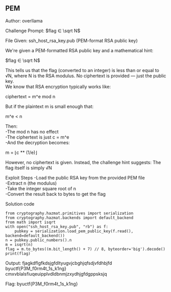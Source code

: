 ## PEM

Author: overllama

Challenge Prompt:
$flag ∈ \sqrt N$

File Given: ssh_host_rsa_key.pub (PEM-format RSA public key)

We're given a PEM-formatted RSA public key and a mathematical hint:

$flag ∈ \sqrt N$

This tells us that the flag (converted to an integer) is less than or equal to √N, where N is the RSA modulus. No ciphertext is provided — just the public key.  
We know that RSA encryption typically works like:  

ciphertext = m^e mod n

But if the plaintext m is small enough that:

m^e < n

Then:  
-The mod n has no effect  
-The ciphertext is just c = m^e  
-And the decryption becomes:  

m = ⌊c ** (1/e)⌋

However, no ciphertext is given. Instead, the challenge hint suggests: The flag itself is simply √N

Exploit Steps
-Load the public RSA key from the provided PEM file  
-Extract n (the modulus)  
-Take the integer square root of n  
-Convert the result back to bytes to get the flag  

Solution code
```
from cryptography.hazmat.primitives import serialization
from cryptography.hazmat.backends import default_backend
from math import isqrt
with open("ssh_host_rsa_key.pub", "rb") as f:
    pubkey = serialization.load_pem_public_key(f.read(), backend=default_backend())
n = pubkey.public_numbers().n
m = isqrt(n)
flag = m.to_bytes((m.bit_length() + 7) // 8, byteorder='big').decode()
print(flag)
```

Output:
fjagkdflgfkdsjgfdltyugvjcbghjqfsdjvfdhbjfd byuctf{P3M_f0rm4t_1s_k1ng} cmxvblalsfiuqeuipplvdldbnmjzxydhjgfdgppsksjq

Flag: byuctf{P3M_f0rm4t_1s_k1ng}
